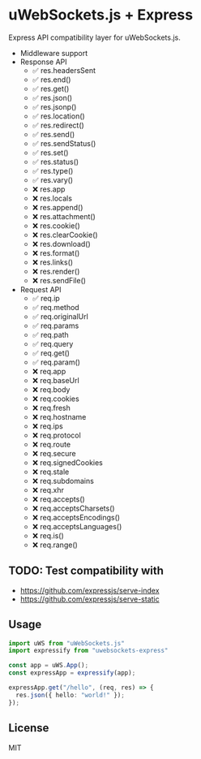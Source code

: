 # uWebSockets.js + Express

Express API compatibility layer for uWebSockets.js.

- Middleware support
- Response API
  - ✅ res.headersSent
  - ✅ res.end()
  - ✅ res.get()
  - ✅ res.json()
  - ✅ res.jsonp()
  - ✅ res.location()
  - ✅ res.redirect()
  - ✅ res.send()
  - ✅ res.sendStatus()
  - ✅ res.set()
  - ✅ res.status()
  - ✅ res.type()
  - ✅ res.vary()
  - ❌ res.app
  - ❌ res.locals
  - ❌ res.append()
  - ❌ res.attachment()
  - ❌ res.cookie()
  - ❌ res.clearCookie()
  - ❌ res.download()
  - ❌ res.format()
  - ❌ res.links()
  - ❌ res.render()
  - ❌ res.sendFile()
- Request API
  - ✅ req.ip
  - ✅ req.method
  - ✅ req.originalUrl
  - ✅ req.params
  - ✅ req.path
  - ✅ req.query
  - ✅ req.get()
  - ✅ req.param()
  - ❌ req.app
  - ❌ req.baseUrl
  - ❌ req.body
  - ❌ req.cookies
  - ❌ req.fresh
  - ❌ req.hostname
  - ❌ req.ips
  - ❌ req.protocol
  - ❌ req.route
  - ❌ req.secure
  - ❌ req.signedCookies
  - ❌ req.stale
  - ❌ req.subdomains
  - ❌ req.xhr
  - ❌ req.accepts()
  - ❌ req.acceptsCharsets()
  - ❌ req.acceptsEncodings()
  - ❌ req.acceptsLanguages()
  - ❌ req.is()
  - ❌ req.range()

## TODO: Test compatibility with

- https://github.com/expressjs/serve-index
- https://github.com/expressjs/serve-static

## Usage

```typescript
import uWS from "uWebSockets.js"
import expressify from "uwebsockets-express"

const app = uWS.App();
const expressApp = expressify(app);

expressApp.get("/hello", (req, res) => {
  res.json({ hello: "world!" });
});
```

## License

MIT